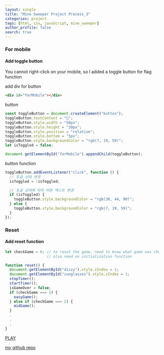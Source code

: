 ```yaml
---
layout: single
title: "Mine Sweeper Project Process_3"
categories: project
tags: [html, css, javaScript, mine_sweeper]
author_profile: false
search: true
---
```


### For mobile

#### Add toggle button

You cannot right-click on your mobile, so I added a toggle button for flag function

add div for button

```html
<div id="forMobile"></div>
```

button

```javascript
const toggleButton = document.createElement("button");
toggleButton.textContent = "🚩";
toggleButton.style.width = "50px";
toggleButton.style.height = "39px";
toggleButton.style.position = "relative";
toggleButton.style.bottom = "5px";
toggleButton.style.backgroundColor = "rgb(7, 19, 59)";
let isToggled = false;

document.getElementById("forMobile").appendChild(toggleButton);
```

button function

```javascript
toggleButton.addEventListener("click", function () {
  // 토글 상태 변경
  isToggled = !isToggled;

  // 토글 상태에 따라 버튼 텍스트 변경
  if (isToggled) {
    toggleButton.style.backgroundColor = "rgb(30, 44, 90)";
  } else {
    toggleButton.style.backgroundColor = "rgb(7, 19, 59)";
  }
});
```

### Reset

#### Add reset function

```javascript
let checkGame = 0; // to reset the game, need to know what game was chosen
                   // also need on initialization function

function reset() {
  document.getElementById("dizzy").style.zIndex = 1;
  document.getElementById("sunglasses").style.zIndex = 1;
  stopTimer();
  startTimer();
  isGameOver = false;
  if (checkGame === 1) {
    easyGame();
  } else if (checkGame === 2) {
    midGame();
  }
  .
  .
  .
}

```

[PLAY](https://henrychung-minesweeper.netlify.app)

[my github repo](https://github.com/HenryChung98/mineSweeper)
